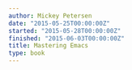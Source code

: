 ```yaml
---
author: Mickey Petersen
date: "2015-05-25T00:00:00Z"
started: "2015-05-28T00:00:00Z"
finished: "2015-06-03T00:00:00Z"
title: Mastering Emacs
type: book
---
```

